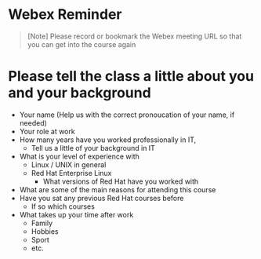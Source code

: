 # Webex Reminder

> [Note]
> Please record or bookmark the Webex meeting URL so that you can get into the course again
  

# Please tell the class a little about you and your background

- Your name (Help us with the correct pronoucation of your name, if needed)
- Your role at work
- How many years have you worked professionally in IT,
  - Tell us a little of your background in IT
- What is your level of experience with
  - Linux / UNIX in general
  - Red Hat Enterprise Linux
    - What versions of Red Hat have you worked with
- What are some of the main reasons for attending this course
- Have you sat any previous Red Hat courses before
  - If so which courses
- What takes up your time after work
  - Family
  - Hobbies
  - Sport
  - etc.
